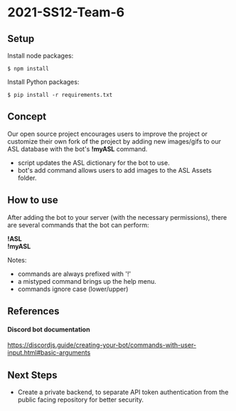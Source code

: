 # 2021-SS12-Team-6

## Setup
Install node packages:
```
$ npm install
```

Install Python packages: 
```
$ pip install -r requirements.txt
```

## Concept
Our open source project encourages users to improve the project or customize their own fork of the project by adding new images/gifs to our ASL database with the bot's __!myASL__ command.  

- script updates the ASL dictionary for the bot to use. 
- bot's add command allows users to add images to the ASL Assets folder.

## How to use
After adding the bot to your server (with the necessary permissions), there are several commands that the bot can perform:

__!ASL__  
__!myASL__


Notes: 
- commands are always prefixed with '!'
- a mistyped command brings up the help menu. 
- commands ignore case (lower/upper)

## References

#### Discord bot documentation
https://discordjs.guide/creating-your-bot/commands-with-user-input.html#basic-arguments  


## Next Steps
- Create a private backend, to separate API token authentication from the public facing repository for better security.
